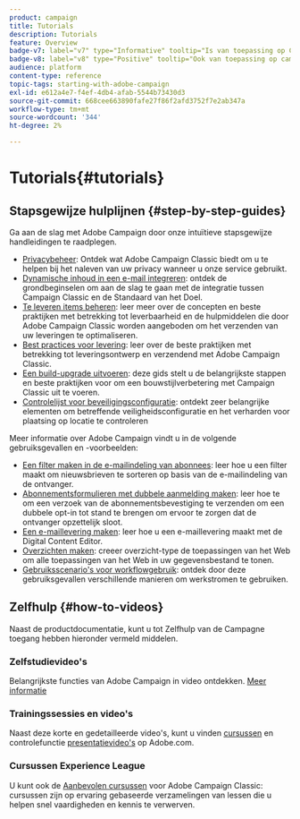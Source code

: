 ```yaml
---
product: campaign
title: Tutorials
description: Tutorials
feature: Overview
badge-v7: label="v7" type="Informative" tooltip="Is van toepassing op Campaign Classic v7"
badge-v8: label="v8" type="Positive" tooltip="Ook van toepassing op campagne v8"
audience: platform
content-type: reference
topic-tags: starting-with-adobe-campaign
exl-id: e612a4e7-f4ef-4db4-afab-5544b73430d3
source-git-commit: 668cee663890fafe27f86f2afd3752f7e2ab347a
workflow-type: tm+mt
source-wordcount: '344'
ht-degree: 2%

---
```


# Tutorials{#tutorials}



## Stapsgewijze hulplijnen {#step-by-step-guides}

Ga aan de slag met Adobe Campaign door onze intuïtieve stapsgewijze handleidingen te raadplegen.

* [Privacybeheer](https://helpx.adobe.com/nl/campaign/kb/acc-privacy.html): Ontdek wat Adobe Campaign Classic biedt om u te helpen bij het naleven van uw privacy wanneer u onze service gebruikt.
* [Dynamische inhoud in een e-mail integreren](https://experienceleague.adobe.com/docs/campaign-classic/using/integrating-with-adobe-experience-cloud/adobe-target/inserting-a-dynamic-image.html): ontdek de grondbeginselen om aan de slag te gaan met de integratie tussen Campaign Classic en de Standaard van het Doel.
* [Te leveren items beheren](../../delivery/using/about-deliverability.md): leer meer over de concepten en beste praktijken met betrekking tot leverbaarheid en de hulpmiddelen die door Adobe Campaign Classic worden aangeboden om het verzenden van uw leveringen te optimaliseren.
* [Best practices voor levering](../../delivery/using/delivery-best-practices.md): leer over de beste praktijken met betrekking tot leveringsontwerp en verzendend met Adobe Campaign Classic.
* [Een build-upgrade uitvoeren](https://helpx.adobe.com/nl/campaign/kb/acc-build-upgrade.html): deze gids stelt u de belangrijkste stappen en beste praktijken voor om een bouwstijlverbetering met Campaign Classic uit te voeren.
* [Controlelijst voor beveiligingsconfiguratie](https://helpx.adobe.com/nl/campaign/kb/acc-security.html): ontdekt zeer belangrijke elementen om betreffende veiligheidsconfiguratie en het verharden voor plaatsing op locatie te controleren

Meer informatie over Adobe Campaign vindt u in de volgende gebruiksgevallen en -voorbeelden:

* [Een filter maken in de e-mailindeling van abonnees](../../platform/using/use-case.md#creating-a-filter-on-the-email-format-of-subscribers): leer hoe u een filter maakt om nieuwsbrieven te sorteren op basis van de e-mailindeling van de ontvanger.
* [Abonnementsformulieren met dubbele aanmelding maken](../../web/using/use-cases-web-forms.md#create-a-subscription--form-with-double-opt-in): leer hoe te om een verzoek van de abonnementsbevestiging te verzenden om een dubbele opt-in tot stand te brengen om ervoor te zorgen dat de ontvanger opzettelijk sloot.
* [Een e-maillevering maken](../../web/using/use-case-creating-an-email-delivery.md): leer hoe u een e-maillevering maakt met de Digital Content Editor.
* [Overzichten maken](../../web/using/use-cases-creating-overviews.md): creeer overzicht-type de toepassingen van het Web om alle toepassingen van het Web in uw gegevensbestand te tonen.
* [Gebruiksscenario&#39;s voor workflowgebruik](../../workflow/using/about-workflow-use-cases.md): ontdek door deze gebruiksgevallen verschillende manieren om werkstromen te gebruiken.

## Zelfhulp {#how-to-videos}

Naast de productdocumentatie, kunt u tot Zelfhulp van de Campagne toegang hebben hieronder vermeld middelen.

### Zelfstudievideo&#39;s

Belangrijkste functies van Adobe Campaign in video ontdekken. [Meer informatie](https://experienceleague.adobe.com/docs/campaign-classic-learn/tutorials/overview.html?lang=nl)

### Trainingssessies en video&#39;s

Naast deze korte en gedetailleerde video&#39;s, kunt u vinden [cursussen](https://learning.adobe.com/catalog.html) en controlefunctie [presentatievideo&#39;s](https://www.adobe.com/training/video.html) op Adobe.com.

### Cursussen Experience League

U kunt ook de [Aanbevolen cursussen](https://experienceleague.adobe.com/#dashboard/learning) voor Adobe Campaign Classic: cursussen zijn op ervaring gebaseerde verzamelingen van lessen die u helpen snel vaardigheden en kennis te verwerven.
